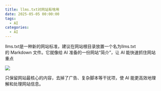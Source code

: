 ```yaml
---
title: llms.txt对网站有啥用
date: 2025-05-05 00:00:00
tags: 
  - AI
categories: 
  - AI
---
```


llms.txt是一种新的网站标准，建议在网站根目录放置一个名为llms.txt的 Markdown 文件。它就像给 AI 准备的一份网站“简介”，让 AI 能快速抓住网站重点

![](https://mmbiz.qpic.cn/sz_mmbiz_png/kzFgl6ibibNKprjByUUraZZXlvY4NFTS0rN1wmgI5roicHVDiaW3AScXxOQsaLjKQISew1SzZaO82sSCHJtQOYmKgQ/640?wx_fmt=png&from=appmsg&wxfrom=13&tp=wxpic)

只保留网站最核心的内容，去掉了广告、复杂脚本等干扰项，使 AI 能更高效地理解和处理网站信息。


